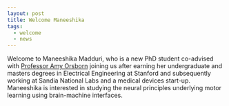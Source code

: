 ```yaml
---
layout: post
title: Welcome Maneeshika
tags:
  - welcome
  - news
---
```


Welcome to Maneeshika Madduri, who is a new PhD student co-advised with [Professor Amy Orsborn](http://faculty.washington.edu/aorsborn/) joining us after earning her undergraduate and masters degrees in Electrical Engineering at Stanford and subsequently working at Sandia National Labs and a medical devices start-up.  Maneeshika is interested in studying the neural principles underlying motor learning using brain-machine interfaces.
